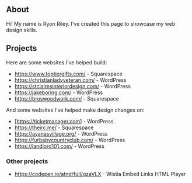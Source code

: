 ## About

Hi! My name is Ryon Riley. I've created this page to showcase my web design skills.

## Projects
Here are some websites I've helped build:
- https://www.toptiergifts.com/ - Squarespace
- https://christianladyveteran.com/ - WordPress
- https://stclairesinteriordesign.com/ - WordPress
- https://jakeboring.com/ - WordPress
- https://broswoodwork.com/ - Squarespace

And some websites I've helped make design changes on:
- [https://ticketmanager.com] - WordPress
- https://theirc.me/ - Squarespace
- https://ayanasvillage.org/ - WordPress
- https://furbabycountryclub.com/ - WordPress
- https://landlord101.com/ - WordPress

### Other projects
- https://codepen.io/atnd/full/qzaVLX - Wistia Embed Links HTML Player